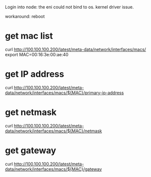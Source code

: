 Login into node:
the eni could not bind to os. kernel driver issue.

workaround:
reboot

# get mac list
curl http://100.100.100.200/latest/meta-data/network/interfaces/macs/
export MAC=00:16:3e:00:ae:40
# get IP address
curl http://100.100.100.200/latest/meta-data/network/interfaces/macs/${MAC}/primary-ip-address
# get netmask
curl http://100.100.100.200/latest/meta-data/network/interfaces/macs/${MAC}/netmask
# get gateway
curl http://100.100.100.200/latest/meta-data/network/interfaces/macs/${MAC}/gateway

